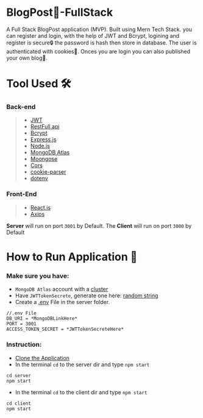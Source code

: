 # BlogPost📝-FullStack
A Full Stack BlogPost application (MVP). Built using Mern Tech Stack. you can register and login, with the help of JWT and Bcrypt, logining and register is secure🔒 the password is hash then store in database. The user is authenticated with cookies🍪. Onces you are login you can also published your own blog📰.

# Tool Used 🛠️
### Back-end
> - [JWT](https://jwt.io/)
> - [RestFull api](https://restfulapi.net/)
> - [Bcrypt](https://www.npmjs.com/package/bcrypt)
> - [Express.js](https://expressjs.com/)
> - [Node.js](https://nodejs.org/en)
> - [MongoDB Atlas](https://www.mongodb.com/atlas/database)
> - [Moongose](https://mongoosejs.com/docs/guides.html)
> - [Cors](https://auth0.com/blog/cors-tutorial-a-guide-to-cross-origin-resource-sharing/)
> - [cookie-parser](https://www.npmjs.com/package/cookie-parser)
> - [dotenv](https://www.npmjs.com/package/dotenv)
### Front-End
> - [React.js](https://react.dev/)
> - [Axios](https://www.npmjs.com/package/axios)

**Server** will run on port `3001` by Default. The **Client** will run on port `3000` by Default

# How to Run Application 🏃
### Make sure you have: 
- `MongoDB Atlas` account with a [cluster](https://www.mongodb.com/basics/clusters/mongodb-cluster-setup)
- Have `JWTTokenSecrete`, generate one here: [random string](https://www.javainuse.com/jwtgenerator)
- Create a [.env](https://www.npmjs.com/package/dotenv) File in the server folder.
```.env
//.env File
DB_URI = *MongoDBLinkHere*
PORT = 3001
ACCESS_TOKEN_SECRET = *JWTTokenSecreteHere*
```

### Instruction:
* [Clone the Application](https://docs.github.com/en/repositories/creating-and-managing-repositories/cloning-a-repository)
* In the terminal `cd` to the server dir and type `npm start`
```shell
cd server
npm start
```
* In the terminal `cd` to the client dir and type `npm start`
```shell
cd client
npm start
```
